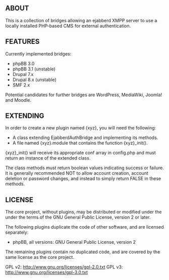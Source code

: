 ## ABOUT

This is a collection of bridges allowing an ejabberd XMPP server to use a locally installed PHP-based CMS for external authentication.

## FEATURES

Currently implemented bridges:

* phpBB 3.0
* phpBB 3.1 (unstable)
* Drupal 7.x
* Drupal 8.x (unstable)
* SMF 2.x

Potential candidates for further bridges are WordPress, MediaWiki, Joomla! and Moodle.

## EXTENDING

In order to create a new plugin named {xyz}, you will need the following:

* A class extending EjabberdAuthBridge and implementing its methods.
* A file named {xyz}.module that contains the function {xyz}_init().

{xyz}_init() will receive its appropriate conf array in config.php and must
return an instance of the extended class.

The class methods must return boolean values indicating success or failure.
It is generally recommended NOT to allow account creation, account deletion or
password changes, and instead to simply return FALSE in these methods.

## LICENSE

The core project, without plugins, may be distributed or modified under the 
under the terms of the GNU General Public License, version 2 or later.

The following plugins duplicate the code of other software, and are licensed
separately:

* phpBB, all versions: GNU General Public License, version 2

The remaining plugins contain no duplicated code, and are covered by the same 
license as the core project.

GPL v2: http://www.gnu.org/licenses/gpl-2.0.txt
GPL v3: http://www.gnu.org/licenses/gpl-3.0.txt
